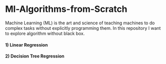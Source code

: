 # Ml-Algorithms-from-Scratch

Machine Learning (ML) is the art and science of teaching machines to do complex tasks without
explicitly programming them. In this repository I want to explore  algorithm without black box.

#### 1) Linear Regression 
#### 2) Decision Tree Regression 
